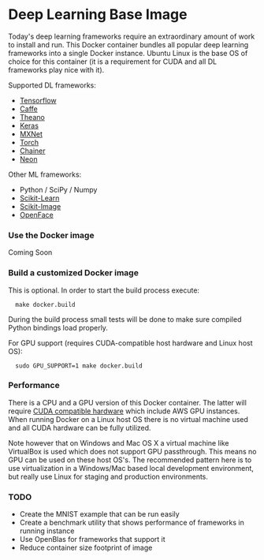 
# Deep Learning Base Image

Today's deep learning frameworks require an extraordinary amount of work to install and run. This Docker container bundles all popular deep learning frameworks into a single Docker instance. Ubuntu Linux is the base OS of choice for this container (it is a requirement for CUDA and all DL frameworks play nice with it).

Supported DL frameworks:

- [Tensorflow](https://www.tensorflow.org/)
- [Caffe](http://caffe.berkeleyvision.org/)
- [Theano](http://deeplearning.net/software/theano/)
- [Keras](http://keras.io/)
- [MXNet](http://mxnet.readthedocs.io/en/latest/)
- [Torch](http://torch.ch/)
- [Chainer](http://chainer.org/)
- [Neon](http://neon.nervanasys.com/docs/latest/index.html)

Other ML frameworks:

- Python / SciPy / Numpy
- [Scikit-Learn](http://scikit-learn.org/stable/)
- [Scikit-Image](http://scikit-image.org/)
- [OpenFace](https://cmusatyalab.github.io/openface/)

### Use the Docker image

Coming Soon

### Build a customized Docker image

This is optional. In order to start the build process execute:

```
  make docker.build
```

During the build process small tests will be done to make sure compiled Python bindings load properly.

For GPU support (requires CUDA-compatible host hardware and Linux host OS):

```
  sudo GPU_SUPPORT=1 make docker.build
```

### Performance

There is a CPU and a GPU version of this Docker container. The latter will require [CUDA compatible hardware](https://developer.nvidia.com/cuda-gpus) which include AWS GPU instances. When running Docker on a Linux host OS there is no virtual machine used and all CUDA hardware can be fully utilized.

Note however that on Windows and Mac OS X a virtual machine like VirtualBox is used which does not support GPU passthrough. This means no GPU can be used on these host OS's. The recommended pattern here is to use virtualization in a Windows/Mac based local development environment, but really use Linux for staging and production environments.

### TODO

- Create the MNIST example that can be run easily
- Create a benchmark utility that shows performance of frameworks in running instance
- Use OpenBlas for frameworks that support it
- Reduce container size footprint of image
